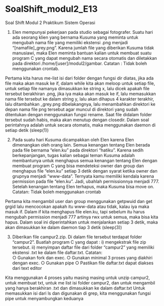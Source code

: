 # SoalShift_modul2_E13
Soal Shift Modul 2 Praktikum Sistem Operasi
1.	Elen mempunyai pekerjaan pada studio sebagai fotografer. Suatu hari ada seorang klien yang bernama Kusuma yang meminta untuk mengubah nama file yang memiliki ekstensi .png menjadi “[namafile]_grey.png”. Karena jumlah file yang diberikan Kusuma tidak manusiawi, maka Elen meminta bantuan kalian untuk membuat suatu program C yang dapat mengubah nama secara otomatis dan diletakkan pada direktori /home/[user]/modul2/gambar.
Catatan : Tidak boleh menggunakan crontab.



Pertama kita harus me-list isi dari folder dengan fungsi dir diatas, jika ada file maka akan masuk ke if, dalam while kita akan meloop untuk setiap file, untuk setiap file namanya dimasukkan ke string x, lalu dicek apakah file tersebut berakhiran .png, jika iya maka akan masuk ke if, lalu memasukkan nama file tersebut ke dalam string y, lalu akan dihapus 4 karakter terakhir, lalu ditambahkan _grey.png dibelakangnya, lalu menambahkan direktori ke depan nama file png tersebut agar muncul di direktori yang sudah ditentukan dengan menggunakan fungsi rename. Saat file didalam folder tersebut sudah habis, maka akan menutup dengan closedir.
Dalam soal perintahnya adalah untuk secara otomatis, maka menggunakan daemon di setiap detik (sleep(1))
  
 

2.	Pada suatu hari Kusuma dicampakkan oleh Elen karena Elen dimenangkan oleh orang lain. Semua kenangan tentang Elen berada pada file bernama “elen.ku” pada direktori “hatiku”. Karena sedih berkepanjangan, tugas kalian sebagai teman Kusuma adalah membantunya untuk menghapus semua kenangan tentang Elen dengan membuat program C yang bisa mendeteksi owner dan group dan menghapus file “elen.ku” setiap 3 detik dengan syarat ketika owner dan grupnya menjadi “www-data”. Ternyata kamu memiliki kendala karena permission pada file “elen.ku”. Jadi, ubahlah permissionnya menjadi 777. Setelah kenangan tentang Elen terhapus, maka Kusuma bisa move on.
Catatan: Tidak boleh menggunakan crontab

 

Pertama kita mengambil user dan group  menggunakan getpwuid dan get grgid lalu mencocokan apakah itu www-data atau tidak, kalau iya maka masuk if. Dalam if kita menghapus file elen.ku, tapi sebelum itu harus mengubah permission menjadi 777 artinya rwx untuk semua, maka bisa kita hapus.
Dalam soal ini diperintahkan untuk menjalankan setiap 3 detik, maka akan dimasukkan ke dalam daemon tiap 3 detik (sleep(3))
  

3.	Diberikan file campur2.zip. Di dalam file tersebut terdapat folder “campur2”. 
Buatlah program C yang dapat :
i)  mengekstrak file zip tersebut.
ii) menyimpan daftar file dari folder “campur2” yang memiliki ekstensi .txt ke dalam file daftar.txt. 
Catatan:  
○	Gunakan fork dan exec.
○	Gunakan minimal 3 proses yang diakhiri dengan exec.
○	Gunakan pipe
○	Pastikan file daftar.txt dapat diakses dari text editor

  

Kita menggunakan 4 proses yaitu masing masing untuk unzip campur2, untuk membuat txt, untuk me list isi folder campur2, dan untuk mengambil yang hanya berakhiran .txt dan dimasukkan ke dalam daftar.txt
Untuk memasukkan isi dari ls dan digunakan di grep, kita menggunakan fungsi pipe untuk menyambungkan keduanya

